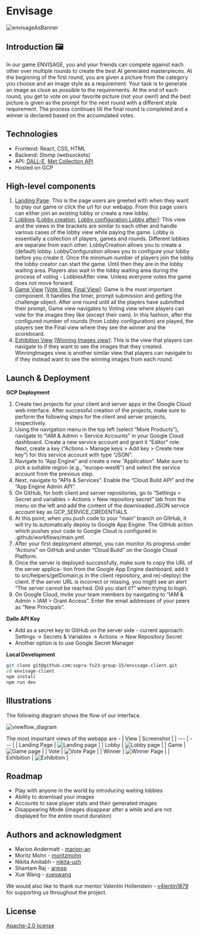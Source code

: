 # Envisage

![envisageAsBanner](src/img/docs/logoAsBanner.png)

## Introduction 🖼️
In our game ENVISAGE, you and your friends can compete against each other over multiple rounds to create the best AI generated masterpieces. At the beginning of the first round, you are given a picture from the category you choose and an image style as a requirement. 
Your task is to generate an image as close as possible to the requirements. At the end of each round, you get to vote on your favorite picture (not your own!) and the best picture is given as the prompt for the next round with a different style requirement. The process continues till the final round is completed and a winner is declared based on the accumulated votes.

## Technologies
* Frontend: React, CSS, HTML
* Backend: Stomp (websockets)
* API: [DALL-E](https://platform.openai.com/docs/api-reference/introduction), [Met Collection API](https://metmuseum.github.io/)
* Hosted on GCP

## High-level components
1. [Landing Page](https://github.com/sopra-fs23-group-15/envisage-client/blob/main/src/components/views/LandingPage.js): This is the page users are greeted with when they want to play our game or click the url for our webapp. From this page users can either join an existing lobby or create a new lobby.
2. [Lobbies](https://github.com/sopra-fs23-group-15/envisage-client/blob/main/src/components/views/Lobbies.js) [[Lobby creation](https://github.com/sopra-fs23-group-15/envisage-client/blob/main/src/components/views/LobbyCreation.js), [Lobby configuration](https://github.com/sopra-fs23-group-15/envisage-client/blob/main/src/components/views/LobbyConfiguration.js),[Lobby after](https://github.com/sopra-fs23-group-15/envisage-client/blob/main/src/components/views/LobbiesAfter.js)]: This view and the views in the brackets are similar to each other and handle various cases of the lobby view while paying the game. Lobby is essentially a collection of players, games and rounds. Different lobbies are separate from each other. LobbyCreation allows you to create a (default) lobby. LobbyConfiguration allows you to configure your lobby before you create it. Once the minimum number of players join the lobby the lobby creator can start the game. Until then they are in the lobby waiting area. Players also wait in the lobby waiting area during the process of voting - LobbiesAfter view. Unless everyone votes the game does not move forward.
3. [Game View](https://github.com/sopra-fs23-group-15/envisage-client/blob/main/src/components/views/Games.js) [[Vote View](https://github.com/sopra-fs23-group-15/envisage-client/blob/main/src/components/views/VotePage.js), [Final View](https://github.com/sopra-fs23-group-15/envisage-client/blob/main/src/components/views/FinalPage.js)]: Game is the most important component. It handles the timer, prompt submission and getting the challenge object. After one round until all the players have submitted their prompt, Game view navigates to Voting view where players can vote for the images they like (except their own). In this fashion, after the configured number of rounds (from Lobby configuration) are played, the players see the Final view where they see the winner and the scoreboard.
4. [Exhibition View](https://github.com/sopra-fs23-group-15/envisage-client/blob/main/src/components/views/ExhibitionPage.js) [[Winning Images view](https://github.com/sopra-fs23-group-15/envisage-client/blob/main/src/components/views/WinningImages.js)]: This is the view that players can navigate to if they want to see the images that they created. WinningImages view is another similar view that players can navigate to if they instead want to see the winning images from each round.


## Launch & Deployment
**GCP Deployment**
1. Create two projects for your client and server apps in the Google Cloud web interface.
After successful creation of the projects, make sure to perform
the following steps for the client and server projects, respectively.
2. Using the navigation menu in the top left (select “More Products”), navigate to “IAM &
Admin > Service Accounts” in your Google Cloud dashboard. Create a new service account
and grant it “Editor” role. Next, create a key (“Actions > Manage keys > Add key > Create
new key”) for this service account with type “JSON”.
3. Navigate to “App Engine” and create a new “Application”. Make sure to pick a suitable
region (e.g., “europe-west6”) and select the service account from the previous step.
4. Next, navigate to “APIs & Services”. Enable the “Cloud Build API” and the “App Engine
Admin API”.
5. On GitHub, for both client and server repositories, go to “Settings > Secret and variables >
Actions > New repository secret” tab from the menu on the left and add the content of the
downloaded JSON service account key as GCP_SERVICE_CREDENTIALS.
6. At this point, when you push code to your “main” branch on GitHub, it will try to automatically deploy to Google App Engine. The GitHub action which pushes your code to Google
Cloud is configured in .github/workflows/main.yml.
7. After your first deployment attempt, you can monitor its progress under “Actions” on
GitHub and under “Cloud Build” on the Google Cloud Platform.
8. Once the server is deployed successfully, make sure to copy the URL of the server applica-
tion from the Google App Engine dashboard, add it to src/helpers/getDomain.js in
the client repository, and re(-deploy) the client. If the server URL is incorrect or missing,
you might see an alert “The server cannot be reached. Did you start it?” when trying to
login.
9. On Google Cloud, invite your team members by navigating to “IAM & Admin > IAM >
Grant Access”. Enter the email addresses of your peers as “New Principals”.

**Dalle API Key**
* Add as a secret key to GitHub on the server side - current approach: Settings -> Secrets & Variables -> Actions -> New Repository Secret
* Another option is to use Google Secret Manager

**Local Development**
```bash
git clone git@github.com:sopra-fs23-group-15/envisage-client.git
cd envisage-client
npm install
npm run dev
```

## Illustrations
The following diagram shows the flow of our interface.

![viewflow_diagram](src/img/docs/viewflow_diagram.png)

The most important views of the webapp are -
| View | Screenshot |
| --- | --- |
| Landing Page | ![Landing page](src/img/docs/landingpage.png) |
| Lobby | ![Lobby page](src/img/docs/lobby.png) |
| Game | ![Game page](src/img/docs/game.png) |
| Vote | ![Vote Page](src/img/docs/vote.png) |
| Winner | ![Winner Page](src/img/docs/winner.png) |
| Exhibition | ![Exhibition](src/img/docs/exhibition.png) |

## Roadmap 
* Play with anyone in the world by introducing waiting lobbies
* Ability to download your images
* Accounts to save player stats and their generated images
* Disappearing Mode (images disappear after a while and are not displayed for the entire round duration)

## Authors and acknowledgment 
* Marion Andermatt - [marion-an](https://github.com/marion-an)
* Moritz Mohn - [moritzmohn](https://github.com/moritzmohn)
* Nikita Amitabh - [nikita-uzh](https://github.com/nikita-uzh)
* Shantam Raj - [armsp](https://github.com/armsp)
* Xue Wang - [xueswang](https://github.com/xueswang)

We would also like to thank our mentor Valentin Hollenstein - [v4lentin1879](https://github.com/v4lentin1879) for supporting us throughout the project.

## License
[Apache-2.0 license](https://github.com/sopra-fs23-group-15/envisage-client/blob/main/LICENSE)
